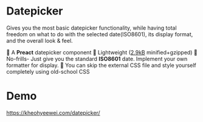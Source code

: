 # Datepicker

Gives you the most basic datepicker functionality, while having total freedom on what to do with the selected date(ISO8601), its display format, and the overall look & feel.

🦢 A **Preact** datepicker component
🦩 Lightweight ([2.9kB](https://bundlephobia.com/result?p=datepickerdate@1.0.1) minified+gzipped)
🦆 No-frills- Just give you the standard **ISO8601** date. Implement your own formatter for display.
🦅 You can skip the external CSS file and style yourself completely using old-school CSS

# Demo

https://kheohyeewei.com/datepicker/
